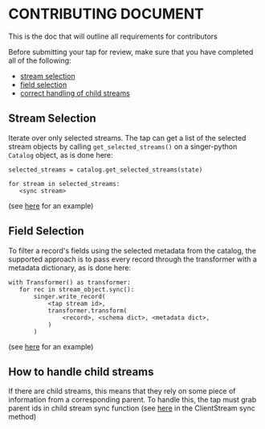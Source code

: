 # CONTRIBUTING DOCUMENT
This is the doc that will outline all requirements for contributors


Before submitting your tap for review, make sure that you have completed all of the following:

- [stream selection](#stream-selection)
- [field selection](#field-selection)
- [correct handling of child streams](#how-to-handle-child-streams)

## Stream Selection
Iterate over only selected streams.
The tap can get a list of the selected stream objects by calling `get_selected_streams()` on a singer-python `Catalog` object, as is done here:
 ```
selected_streams = catalog.get_selected_streams(state)

for stream in selected_streams:
    <sync stream>
 ```
(see [here](https://github.com/singer-io/tap-adroll/blob/138fc92dc4fb17c4b9446a3cf998b34b288b3e4a/tap_adroll/discover.py#L38) for an example)

## Field Selection
To filter a record's fields using the selected metadata from the catalog, the supported approach is to pass every record through the transformer with a metadata dictionary, as is done here:
 ```
with Transformer() as transformer:
    for rec in stream_object.sync():
        singer.write_record(
            <tap stream id>,
            transformer.transform(
                <record>, <schema dict>, <metadata dict>,
            )
        )
```
(see [here](https://github.com/singer-io/tap-adroll/blob/138fc92dc4fb17c4b9446a3cf998b34b288b3e4a/tap_adroll/sync.py#L10) for an example)


## How to handle child streams
If there are child streams, this means that they rely on some piece of information from a corresponding parent.
To handle this, the tap must grab parent ids in child stream sync function
(see [here](https://github.com/singer-io/tap-adroll/blob/138fc92dc4fb17c4b9446a3cf998b34b288b3e4a/tap_adroll/streams.py#L55) in the ClientStream sync method)
